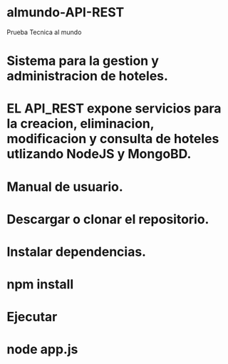 # almundo-API-REST
Prueba Tecnica al mundo

# Sistema para la gestion y administracion de hoteles.
# EL API_REST expone servicios para la creacion, eliminacion, modificacion y consulta de hoteles utlizando NodeJS y MongoBD.

# Manual de usuario.
# Descargar o clonar el repositorio.

# Instalar dependencias.
# npm install

# Ejecutar
# node app.js

